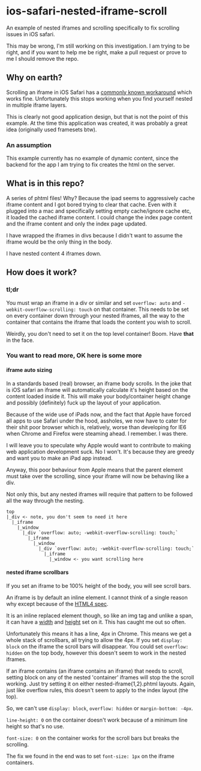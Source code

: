 ios-safari-nested-iframe-scroll
===============================

An example of nested iframes and scrolling specifically to fix scrolling issues in iOS safari.

This may be wrong, I'm still working on this investigation. I am trying to be right, and if you
want to help me be right, make a pull request or prove to me I should remove the repo.

## Why on earth?
Scrolling an iframe in iOS Safari has a
[commonly known workaround](https://davidwalsh.name/scroll-iframes-ios) which works fine.
Unfortunately this stops working when you find yourself nested in multiple iframe layers.

This is clearly not good application design, but that is not the point of this example. At the
time this application was created, it was probably a great idea (originally used framesets btw).

### An assumption
This example currently has no example of dynamic content, since the backend for the app I am trying
to fix creates the html on the server.

## What is in this repo?
A series of phtml files! Why?
Because the ipad seems to aggressively cache iframe content and I got bored trying to clear that
cache. Even with it plugged into a mac and specifically setting empty cache/ignore cache etc, it
loaded the cached iframe content. I could change the index page content and the iframe content
and only the index page updated.

I have wrapped the iframes in divs because I didn't want to assume the iframe would be the only
thing in the body.

I have nested content 4 iframes down.

## How does it work?
### tl;dr
You must wrap an iframe in a div or similar and set `overflow: auto` and
`-webkit-overflow-scrolling: touch` on that container. This needs to be set on every container
down through your nested iframes, all the way to the container that contains the iframe that loads
the content you wish to scroll.

Weirdly, you don't need to set it on the top level container! Boom. Have **that** in the face.

### You want to read more, OK here is some more

#### iframe auto sizing
In a standards based (real) browser, an iframe body scrolls. In the joke that is iOS safari an
iframe will automatically calculate it's height based on the content loaded inside it.
This will make your body/container height change and possibly (definitely) fuck up the layout of
your application.

Because of the wide use of iPads now, and the fact that Apple have forced all apps to use Safari
under the hood, assholes, we now have to cater for their shit poor browser which is, relatively,
worse than developing for IE6 when Chrome and Firefox were steaming ahead. I remember. I was there.

I will leave you to speculate why Apple would want to contribute to making web application
development suck. No I won't. It's because they are greedy and want you to make an iPad app instead.

Anyway, this poor behaviour from Apple means that the parent element must take over the scrolling,
since your iframe will now be behaving like a div.

Not only this, but any nested iframes will require that pattern to be followed all the way through
the nesting.

```
top
|_div <- note, you don't seem to need it here
  |_iframe
    |_window
      |_div `overflow: auto; -webkit-overflow-scrolling: touch;`
        |_iframe
          |_window
            |_div `overflow: auto; -webkit-overflow-scrolling: touch;`
              |_iframe
                |_window <- you want scrolling here
```

#### nested iframe scrollbars
If you set an iframe to be 100% height of the body, you will see scroll bars.

An iframe is by default an inline element. I cannot think of a single reason why except because of
the [HTML4 spec](https://www.w3.org/TR/CSS21/visudet.html#inline-width).

It is an inline replaced element though, so like an img tag and unlike a span, it can have a
[width](https://www.w3.org/TR/CSS21/visudet.html#inline-replaced-width) and
[height](https://www.w3.org/TR/CSS21/visudet.html#inline-replaced-height) set on it.
This has caught me out so often.

Unfortunately this means it has a line, 4px in Chrome. This means we get a whole stack of
scrollbars, all trying to allow the 4px. If you set `display: block` on the iframe the scroll bars
will disappear. You could set `overflow: hidden` on the top body, however this doesn't seem to work
in the nested iframes.

If an iframe contains (an iframe contains an iframe) that needs to scroll, setting block on any of
the nested 'container' iframes will stop the the scroll working. Just try setting it on
either nested-iframe{1,2}.phtml layouts. Again, just like overflow rules, this doesn't seem to apply
to the index layout (the top).

So, we can't use `display: block`, `overflow: hidden` or `margin-bottom: -4px`.

`line-height: 0` on the container doesn't work because of a minimum line height so that's no use.

`font-size: 0` on the container works for the scroll bars but breaks the scrolling.

The fix we found in the end was to set `font-size: 1px` on the iframe containers.
